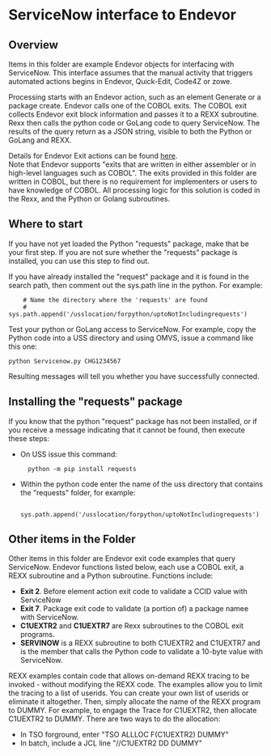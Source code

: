 # ServiceNow interface to Endevor

## Overview
Items in this folder are example Endevor objects for interfacing with ServiceNow. This interface assumes that the manual activity that triggers automated actions begins in Endevor, Quick-Edit, Code4Z or zowe. 

Processing starts with an Endevor action, such as an element Generate or a package create. Endevor calls one of the COBOL exits. The COBOL exit collects Endevor exit block information and passes it to a REXX subroutine. Rexx then calls the python code or GoLang code to query ServiceNow. The results of the query return as a JSON string, visible to both the Python or GoLang and REXX.

Details for Endevor Exit actions can be found [here](https://techdocs.broadcom.com/us/en/ca-mainframe-software/devops/ca-endevor-software-change-manager/19-0/reference/api-and-user-exits-reference/exits-reference.html).     
Note that Endevor supports "exits that are written in either assembler or in high-level languages such as COBOL". The exits provided in this folder are written in COBOL, but there is no requirement for implementers or users to have knowledge of COBOL. All processing logic for this solution is coded in the Rexx, and the Python or Golang subroutines.

## Where to start
If you have not yet loaded the Python "requests" package, make that be your first step. If you are not sure whether the "requests" package is installed, you can use this step to find out.

If you have already installed the "request" package and it is found in the search path, then comment out the sys.path line in the python. For example:

        # Name the directory where the 'requests' are found
        # sys.path.append('/usslocation/forpython/uptoNotIncludingrequests')

Test your python or GoLang access to ServiceNow. For example, copy the Python code into a USS directory and using OMVS, issue a command like this one: 

    python Servicenow.py CHG1234567

Resulting messages will tell you whether you have successfully connected.

## Installing the "requests" package

If you know that the python "request" package has not been installed, or if you receive a message indicating that it cannot be found, then execute these steps:

- On USS issue this command:

        python -m pip install requests                   
- Within the python code enter the name of the uss directory that contains the "requests" folder, for example:

        sys.path.append('/usslocation/forpython/uptoNotIncludingrequests')

## Other items in the Folder

Other items in this folder are Endevor exit code examples that query ServiceNow. Endevor functions listed below, each use a COBOL exit, a REXX subroutine and a Python subroutine. Functions include:
- **Exit 2**. Before element action exit code to validate a CCID value with ServiceNow
- **Exit 7**. Package exit code to validate (a portion of) a package namee with ServiceNow. 
- **C1UEXTR2** and **C1UEXTR7** are Rexx subroutines to the COBOL exit programs.
- **SERVINOW** is a REXX subroutine to both C1UEXTR2 and C1UEXTR7 and is the member that calls the Python code to validate a 10-byte value with ServiceNow.


REXX examples contain code that allows on-demand REXX tracing to be invoked - without modifying the REXX code. The examples allow you to limit the tracing to a list of userids. You can create your own list of userids or eliminate it altogether. Then, simply allocate the name of the REXX program to DUMMY. For example, to engage the Trace for C1UEXTR2, then allocate C1UEXTR2 to DUMMY. There are two ways to do the allocation:

- In TSO forground, enter "TSO ALLLOC F(C1UEXTR2) DUMMY"
- In batch, include a JCL line  "//C1UEXTR2  DD DUMMY"
